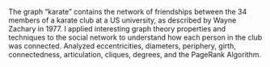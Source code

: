 The graph “karate” contains the network of friendships between the 34 members of a karate club at a US university, as described by Wayne Zachary in 1977. I applied interesting graph theory properties and techniques to the social network to understand how each person in the club was connected. Analyzed eccentricities, diameters, periphery, girth, connectedness, articulation, cliques, degrees, and the PageRank Algorithm.
